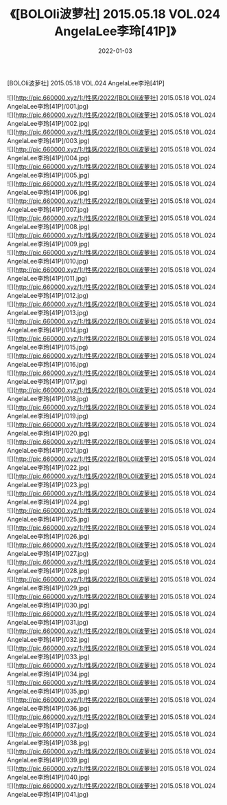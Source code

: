﻿---
layout: post
title:  《[BOLOli波萝社] 2015.05.18 VOL.024 AngelaLee李玲[41P]》
date:   2022-01-03
img: http://pic.660000.xyz/1:/性感/2022/[BOLOli波萝社] 2015.05.18 VOL.024 AngelaLee李玲[41P]/000.jpg
categories: [美女, 清纯, 唯美]
---

[BOLOli波萝社] 2015.05.18 VOL.024 AngelaLee李玲[41P]

  ![](http://pic.660000.xyz/1:/性感/2022/[BOLOli波萝社] 2015.05.18 VOL.024 AngelaLee李玲[41P]/001.jpg) <br> ![](http://pic.660000.xyz/1:/性感/2022/[BOLOli波萝社] 2015.05.18 VOL.024 AngelaLee李玲[41P]/002.jpg) <br> ![](http://pic.660000.xyz/1:/性感/2022/[BOLOli波萝社] 2015.05.18 VOL.024 AngelaLee李玲[41P]/003.jpg) <br> ![](http://pic.660000.xyz/1:/性感/2022/[BOLOli波萝社] 2015.05.18 VOL.024 AngelaLee李玲[41P]/004.jpg) <br> ![](http://pic.660000.xyz/1:/性感/2022/[BOLOli波萝社] 2015.05.18 VOL.024 AngelaLee李玲[41P]/005.jpg) <br> ![](http://pic.660000.xyz/1:/性感/2022/[BOLOli波萝社] 2015.05.18 VOL.024 AngelaLee李玲[41P]/006.jpg) <br> ![](http://pic.660000.xyz/1:/性感/2022/[BOLOli波萝社] 2015.05.18 VOL.024 AngelaLee李玲[41P]/007.jpg) <br> ![](http://pic.660000.xyz/1:/性感/2022/[BOLOli波萝社] 2015.05.18 VOL.024 AngelaLee李玲[41P]/008.jpg) <br> ![](http://pic.660000.xyz/1:/性感/2022/[BOLOli波萝社] 2015.05.18 VOL.024 AngelaLee李玲[41P]/009.jpg) <br> ![](http://pic.660000.xyz/1:/性感/2022/[BOLOli波萝社] 2015.05.18 VOL.024 AngelaLee李玲[41P]/010.jpg) <br> ![](http://pic.660000.xyz/1:/性感/2022/[BOLOli波萝社] 2015.05.18 VOL.024 AngelaLee李玲[41P]/011.jpg) <br> ![](http://pic.660000.xyz/1:/性感/2022/[BOLOli波萝社] 2015.05.18 VOL.024 AngelaLee李玲[41P]/012.jpg) <br> ![](http://pic.660000.xyz/1:/性感/2022/[BOLOli波萝社] 2015.05.18 VOL.024 AngelaLee李玲[41P]/013.jpg) <br> ![](http://pic.660000.xyz/1:/性感/2022/[BOLOli波萝社] 2015.05.18 VOL.024 AngelaLee李玲[41P]/014.jpg) <br> ![](http://pic.660000.xyz/1:/性感/2022/[BOLOli波萝社] 2015.05.18 VOL.024 AngelaLee李玲[41P]/015.jpg) <br> ![](http://pic.660000.xyz/1:/性感/2022/[BOLOli波萝社] 2015.05.18 VOL.024 AngelaLee李玲[41P]/016.jpg) <br> ![](http://pic.660000.xyz/1:/性感/2022/[BOLOli波萝社] 2015.05.18 VOL.024 AngelaLee李玲[41P]/017.jpg) <br> ![](http://pic.660000.xyz/1:/性感/2022/[BOLOli波萝社] 2015.05.18 VOL.024 AngelaLee李玲[41P]/018.jpg) <br> ![](http://pic.660000.xyz/1:/性感/2022/[BOLOli波萝社] 2015.05.18 VOL.024 AngelaLee李玲[41P]/019.jpg) <br> ![](http://pic.660000.xyz/1:/性感/2022/[BOLOli波萝社] 2015.05.18 VOL.024 AngelaLee李玲[41P]/020.jpg) <br> ![](http://pic.660000.xyz/1:/性感/2022/[BOLOli波萝社] 2015.05.18 VOL.024 AngelaLee李玲[41P]/021.jpg) <br> ![](http://pic.660000.xyz/1:/性感/2022/[BOLOli波萝社] 2015.05.18 VOL.024 AngelaLee李玲[41P]/022.jpg) <br> ![](http://pic.660000.xyz/1:/性感/2022/[BOLOli波萝社] 2015.05.18 VOL.024 AngelaLee李玲[41P]/023.jpg) <br> ![](http://pic.660000.xyz/1:/性感/2022/[BOLOli波萝社] 2015.05.18 VOL.024 AngelaLee李玲[41P]/024.jpg) <br> ![](http://pic.660000.xyz/1:/性感/2022/[BOLOli波萝社] 2015.05.18 VOL.024 AngelaLee李玲[41P]/025.jpg) <br> ![](http://pic.660000.xyz/1:/性感/2022/[BOLOli波萝社] 2015.05.18 VOL.024 AngelaLee李玲[41P]/026.jpg) <br> ![](http://pic.660000.xyz/1:/性感/2022/[BOLOli波萝社] 2015.05.18 VOL.024 AngelaLee李玲[41P]/027.jpg) <br> ![](http://pic.660000.xyz/1:/性感/2022/[BOLOli波萝社] 2015.05.18 VOL.024 AngelaLee李玲[41P]/028.jpg) <br> ![](http://pic.660000.xyz/1:/性感/2022/[BOLOli波萝社] 2015.05.18 VOL.024 AngelaLee李玲[41P]/029.jpg) <br> ![](http://pic.660000.xyz/1:/性感/2022/[BOLOli波萝社] 2015.05.18 VOL.024 AngelaLee李玲[41P]/030.jpg) <br> ![](http://pic.660000.xyz/1:/性感/2022/[BOLOli波萝社] 2015.05.18 VOL.024 AngelaLee李玲[41P]/031.jpg) <br> ![](http://pic.660000.xyz/1:/性感/2022/[BOLOli波萝社] 2015.05.18 VOL.024 AngelaLee李玲[41P]/032.jpg) <br> ![](http://pic.660000.xyz/1:/性感/2022/[BOLOli波萝社] 2015.05.18 VOL.024 AngelaLee李玲[41P]/033.jpg) <br> ![](http://pic.660000.xyz/1:/性感/2022/[BOLOli波萝社] 2015.05.18 VOL.024 AngelaLee李玲[41P]/034.jpg) <br> ![](http://pic.660000.xyz/1:/性感/2022/[BOLOli波萝社] 2015.05.18 VOL.024 AngelaLee李玲[41P]/035.jpg) <br> ![](http://pic.660000.xyz/1:/性感/2022/[BOLOli波萝社] 2015.05.18 VOL.024 AngelaLee李玲[41P]/036.jpg) <br> ![](http://pic.660000.xyz/1:/性感/2022/[BOLOli波萝社] 2015.05.18 VOL.024 AngelaLee李玲[41P]/037.jpg) <br> ![](http://pic.660000.xyz/1:/性感/2022/[BOLOli波萝社] 2015.05.18 VOL.024 AngelaLee李玲[41P]/038.jpg) <br> ![](http://pic.660000.xyz/1:/性感/2022/[BOLOli波萝社] 2015.05.18 VOL.024 AngelaLee李玲[41P]/039.jpg) <br> ![](http://pic.660000.xyz/1:/性感/2022/[BOLOli波萝社] 2015.05.18 VOL.024 AngelaLee李玲[41P]/040.jpg) <br> ![](http://pic.660000.xyz/1:/性感/2022/[BOLOli波萝社] 2015.05.18 VOL.024 AngelaLee李玲[41P]/041.jpg) <br>